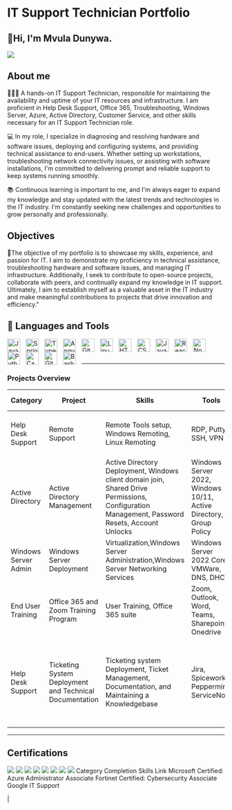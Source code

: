 # IT Support Technician Portfolio

## 👋Hi, I'm Mvula Dunywa.

<a href="https://www.linkedin.com/in/mvuladunywa/"><img src="https://img.shields.io/badge/-LinkedIn-0072b1?&style=for-the-badge&logo=linkedin&logoColor=white" /></a>


## About me

👨🏾‍💻 A hands-on IT Support Technician, responsible for maintaining the availability and uptime of your IT resources and infrastructure. I am proficient in Help Desk Support, Office 365, Troubleshooting, Windows Server, Azure, Active Directory, Customer Service, and other skills necessary for an IT Support Technician role.

💻 In my role, I specialize in diagnosing and resolving hardware and software issues, deploying and configuring systems, and providing technical assistance to end-users. Whether setting up workstations, troubleshooting network connectivity issues, or assisting with software installations, I'm committed to delivering prompt and reliable support to keep systems running smoothly.

📚 Continuous learning is important to me, and I'm always eager to expand my knowledge and stay updated with the latest trends and technologies in the IT industry. I'm constantly seeking new challenges and opportunities to grow personally and professionally.

## Objectives
💾The objective of my portfolio is to showcase my skills, experience, and passion for IT. I aim to demonstrate my proficiency in technical assistance, troubleshooting hardware and software issues, and managing IT infrastructure. Additionally, I seek to contribute to open-source projects, collaborate with peers, and continually expand my knowledge in IT support. Ultimately, I aim to establish myself as a valuable asset in the IT industry and make meaningful contributions to projects that drive innovation and efficiency."


## 🧰 Languages and Tools

<img align="left" alt="Java" width="30px" style="padding-right:10px;" src="https://cdn.jsdelivr.net/gh/devicons/devicon/icons/java/java-original.svg"/>
<img align="left" alt="Spring" width="30px" style="padding-right:10px;" src="https://cdn.jsdelivr.net/gh/devicons/devicon/icons/spring/spring-original.svg" />
<img align="left" alt="TypeScript" width="30px" style="padding-right:10px;" src="https://cdn.jsdelivr.net/gh/devicons/devicon/icons/typescript/typescript-plain.svg" />
<img align="left" alt="Angular" width="30px" style="padding-right:10px;" src="https://cdn.jsdelivr.net/gh/devicons/devicon/icons/angularjs/angularjs-plain.svg" />
<img align="left" alt="Git" width="30px" style="padding-right:10px;" src="https://cdn.jsdelivr.net/gh/devicons/devicon/icons/git/git-original.svg" />
<img align="left" alt="Linux" width="30px" style="padding-right:10px;" src="https://cdn.jsdelivr.net/gh/devicons/devicon/icons/linux/linux-original.svg" />
<img align="left" alt="HTML" width="30px" style="padding-right:10px;" src="https://cdn.jsdelivr.net/gh/devicons/devicon/icons/html5/html5-plain.svg" />
<img align="left" alt="CSS" width="30px" style="padding-right:10px;" src="https://cdn.jsdelivr.net/gh/devicons/devicon/icons/css3/css3-plain.svg" />
<img align="left" alt="JavaScript" width="30px" style="padding-right:10px;" src="https://cdn.jsdelivr.net/gh/devicons/devicon/icons/javascript/javascript-plain.svg" />
<img align="left" alt="React" width="30px" style="padding-right:10px;" src="https://cdn.jsdelivr.net/gh/devicons/devicon/icons/react/react-original.svg" />
<img align="left" alt="NodeJS" width="30px" style="padding-right:10px;" src="https://cdn.jsdelivr.net/gh/devicons/devicon/icons/nodejs/nodejs-original.svg" />
<img align="left" alt="Python" width="30px" style="padding-right:10px;" src="https://cdn.jsdelivr.net/gh/devicons/devicon/icons/python/python-plain.svg" />
<img align="left" alt="C++" width="30px" style="padding-right:10px;" src="https://cdn.jsdelivr.net/gh/devicons/devicon/icons/cplusplus/cplusplus-line.svg" />
<img align="left" alt="GitHub" width="30px" style="padding-right:10px;" src="https://cdn.jsdelivr.net/gh/devicons/devicon/icons/github/github-original.svg" />
<img align="left" alt="Bash" width="30px" style="padding-right:10px;" src="https://cdn.jsdelivr.net/gh/devicons/devicon/icons/bash/bash-original.svg" />
<br />

#
-------------------------------------------------------------------------------------------------------------------------------------------------------------------

### Projects Overview
|  Category                |     Project          |                 Skills                          |     Tools                      | Lessons Learned                                                             |     
|---------------------     |      --------------- | -------------------------------------           | ---------------                | -------------------                                                         |
|Help Desk Support         | Remote Support       |Remote Tools setup, Windows Remoting, Linux Remoting| RDP, Putty, SSH, VPN|Setting up remote support tools and supporting remote users                                                                            |
|Active Directory          | Active Directory Management|Active Directory Deployment, Windows client domain join, Shared Drive Permissions, Configuration Management, Password Resets, Account Unlocks|Windows Server 2022, Windows 10/11, Active Directory, Group Policy|Managing organisational units users, groups, and computers using Active Directory|    
|Windows Server Admin      |Windows Server Deployment|Virtualization,Windows Server Administration,Windows Server Networking Services|Windows Server 2022 Core, VMWare, DNS, DHCP| Deploying Windows Servers in a virtualized environment|
|End User Training         |Office 365 and Zoom Training Program |User Training, Office 365 suite  |Zoom, Outlook, Word, Teams, Sharepoint, Onedrive| Training users on using collaboration tools                                                                              |
|Help Desk Support         |Ticketing System Deployment and Technical Documentation|Ticketing system Deployment, Ticket Management, Documentation, and Maintaining a Knowledgebase |Jira, Spiceworks, Peppermint, ServiceNow|Deploying a self-hosted ticketing system using docker image, Managing tickets, and doing Thorough Documentation.                                            |              
------------------------------------------------------------------------------------------------------------------------------------------------------------------------

## Certifications
<div>
    <img src="https://img.shields.io/badge/-Microsoft%20Azure%20Administrator-0089D6?&style=for-the-badge&logo=Microsoft%20Azure&logoColor=white" />
<img src="https://img.shields.io/badge/-Splunk%20Certified%20Cybersecurity%20Defense%20Analyst-4B275F?&style=for-the-badge&logo=Splunk&logoColor=white" />
<img src="https://img.shields.io/badge/-CSI%20Linux%20Certified%20Investigator-005571?&style=for-the-badge" />
<img src="https://img.shields.io/badge/-Microsoft%20Security%20Operations%20Analyst-0078D4?&style=for-the-badge&logo=Microsoft%20Azure&logoColor=white" />
<img src="https://img.shields.io/badge/-Fortinet%20Certified%20Associate%20Cybersecurity-5172B4?&style=for-the-badge&logo=Fortinet&logoColor=white" />
<img src="https://img.shields.io/badge/-Google%20Cybersecurity-4285F4?&style=for-the-badge&logo=Google&logoColor=white" />
<img src="https://img.shields.io/badge/-Google_IT_Support-4B275F?&style=for-the-badge&logo=google&logoColor=white" />
<img src="https://img.shields.io/badge/-Qualys Vulnerability Management Detection & Response](https://img.shields.io/badge/Qualys%20Vulnerability%20Management%20Detection%20%26%20Response-red


</div>

--------------------------------------------------------------------------------------------------------------------------------------------------------------------------------


|  Category                                               |     Completion       |                 Skills                          |             Link                         |
|---------------------                                    |      --------------- | -------------------------------------           | ---------------------------------------  |
|Microsoft Certified: Azure Administrator Associate       |                      |                                                 |                                          |
|Fortinet Certified: Cybersecurity Associate              |                      |                                                 |                                          |
|Google IT Support                                        |                      |                                                 |                                          |
|                                                         |
|                                                         |
|                                                         |
|                                                         |
|                                                         |
|
